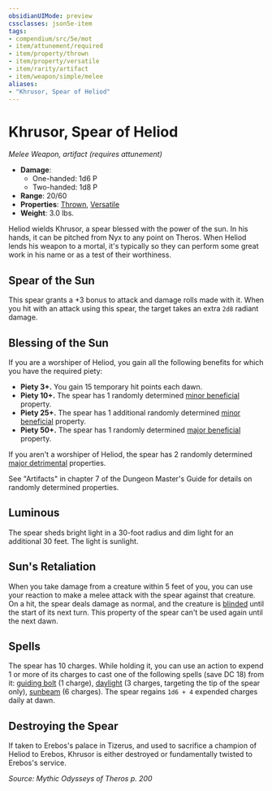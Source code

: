 ```yaml
---
obsidianUIMode: preview
cssclasses: json5e-item
tags:
- compendium/src/5e/mot
- item/attunement/required
- item/property/thrown
- item/property/versatile
- item/rarity/artifact
- item/weapon/simple/melee
aliases: 
- "Khrusor, Spear of Heliod"
---
```

# Khrusor, Spear of Heliod
*Melee Weapon, artifact (requires attunement)*  

- **Damage**:
  - One-handed: 1d6 P
  - Two-handed: 1d8 P
- **Range**: 20/60
- **Properties**: [Thrown](_item-properties.md#Thrown), [Versatile](_item-properties.md#Versatile)
- **Weight**: 3.0 lbs.

Heliod wields Khrusor, a spear blessed with the power of the sun. In his hands, it can be pitched from Nyx to any point on Theros. When Heliod lends his weapon to a mortal, it's typically so they can perform some great work in his name or as a test of their worthiness.

## Spear of the Sun

This spear grants a +3 bonus to attack and damage rolls made with it. When you hit with an attack using this spear, the target takes an extra `2d8` radiant damage.

## Blessing of the Sun

If you are a worshiper of Heliod, you gain all the following benefits for which you have the required piety:

- **Piety 3+.** You gain 15 temporary hit points each dawn.  
- **Piety 10+.** The spear has 1 randomly determined [minor beneficial](compendium/tables/artifact-properties-minor-beneficial-properties.md) property.  
- **Piety 25+.** The spear has 1 additional randomly determined [minor beneficial](compendium/tables/artifact-properties-minor-beneficial-properties.md) property.  
- **Piety 50+.** The spear has 1 randomly determined [major beneficial](compendium/tables/artifact-properties-major-beneficial-properties.md) property.  

If you aren't a worshiper of Heliod, the spear has 2 randomly determined [major detrimental](compendium/tables/artifact-properties-major-detrimental-properties.md) properties.

See "Artifacts" in chapter 7 of the Dungeon Master's Guide for details on randomly determined properties.

## Luminous

The spear sheds bright light in a 30-foot radius and dim light for an additional 30 feet. The light is sunlight.

## Sun's Retaliation

When you take damage from a creature within 5 feet of you, you can use your reaction to make a melee attack with the spear against that creature. On a hit, the spear deals damage as normal, and the creature is [blinded](_conditions.md#blinded) until the start of its next turn. This property of the spear can't be used again until the next dawn.

## Spells

The spear has 10 charges. While holding it, you can use an action to expend 1 or more of its charges to cast one of the following spells (save DC 18) from it: [guiding bolt](compendium/spells/guiding-bolt.md) (1 charge), [daylight](compendium/spells/daylight.md) (3 charges, targeting the tip of the spear only), [sunbeam](compendium/spells/sunbeam.md) (6 charges). The spear regains `1d6 + 4` expended charges daily at dawn.

## Destroying the Spear

If taken to Erebos's palace in Tizerus, and used to sacrifice a champion of Heliod to Erebos, Khrusor is either destroyed or fundamentally twisted to Erebos's service.

*Source: Mythic Odysseys of Theros p. 200*